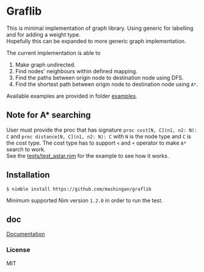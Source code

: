 # Graflib
This is minimal implementation of graph library. Using generic for labelling
and for adding a weight type.  
Hopefully this can be expanded to more generic graph implementation.

The current implementation is able to

1. Make graph undirected.
2. Find nodes' neighbours within defined mapping.
3. Find the paths between origin node to destination node using DFS.
4. Find the shortest path between origin node to destination node using `A*`.

Available examples are provided in folder [examples](./examples).

## Note for A* searching

User must provide the proc that has signature
`proc cost[N, C](n1, n2: N): C` and `proc distance[N, C](n1, n2: N): C`
with `N` is the node type and `C` is the cost type.
The cost type has to support `<` and `+` operator to make `A*` search to work.  
See the [tests/test_astar.nim](tests/test_astar.nim) for the example
to see how it works.

## Installation

```
$ nimble install https://github.com/mashingan/graflib
```

Minimum supported Nim version `1.2.0` in order to run the test.

## doc
[Documentation](https://mashingan.github.io/graflib/htmldocs/graflib.html)

### License
MIT